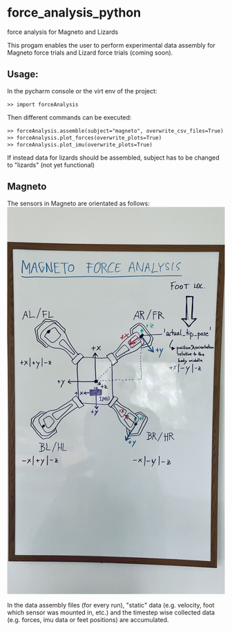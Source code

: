 # force_analysis_python
force analysis for Magneto and Lizards

This progam enables the user to perform experimental data assembly for Magneto force trials and Lizard force trials (coming soon).

## Usage:
In the pycharm console or the virt env of the project:
```
>> import forceAnalysis
```
Then different commands can be executed:
```
>> forceAnalysis.assemble(subject="magneto", overwrite_csv_files=True)
>> forceAnalysis.plot_forces(overwrite_plots=True)
>> forceAnalysis.plot_imu(overwrite_plots=True)
```
If instead data for lizards should be assembled, subject has to be changed to "lizards" (not yet functional) 

## Magneto
The sensors in Magneto are orientated as follows:
![](assets/Magneto_Orientations.jpg)

In the data assembly files (for every run), "static" data (e.g. velocity, foot which sensor was mounted in, etc.) 
and the timestep wise collected data (e.g. forces, imu data or feet positions) are accumulated.
